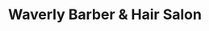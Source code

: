 ---
title: "Waverly Barber & Hair Salon"
url: /vancouver/waverly-barber-und-hair-salon/
shop: Friseur
---